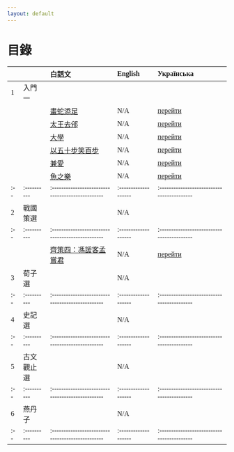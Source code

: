```yaml
---
layout: default
---
```

<head>
  <!-- ... -->
  <link rel="stylesheet" type="text/css" href="https://fonts.googleapis.com/earlyaccess/cwtexkai.css">
  <style>
    body {
     font-family: "cwTeXKai", serif;
    }
    p.big {
      line-height: 3;
      font-size: x-large;
    }
    p {
      font-size: 1.5em;
    }
    </style>
</head>

# 目錄
|   |           | 白話文                                           | English             | Українська                              |
|:--|:----------|:------------------------------------------------|:-------------------|:------------------------------------------|
| 1 | 入門一    |                                                  |                    |                                           |
|   |          | [畫蛇添足](./docs/pages/白話文/入門/畫蛇添足.html) | N/A                | [перейти](./docs/pages/українська/вступ/7.html)|
|   |          | [太王去邠](./docs/pages/白話文/入門/太王去邠.html) | N/A                | [перейти](./docs/pages/українська/вступ/8.html)|
|   |          | [大學](./docs/pages/白話文/入門/大學.html) | N/A                | [перейти](./docs/pages/українська/вступ/9.html)|
|   |          | [以五十步笑百步](./docs/pages/白話文/入門/以五十步笑百步.html) | N/A                | [перейти](./docs/pages/українська/вступ/10.html)|
|   |          | [兼愛](./docs/pages/白話文/入門/兼愛.html) | N/A                | [перейти](./docs/pages/українська/вступ/11.html)|
|   |          | [魚之樂](./docs/pages/白話文/入門/魚之樂.html) | N/A                | [перейти](./docs/pages/українська/вступ/12.html)|
|:--|:----------|:------------------------------------------------|:-------------------|:------------------------------------------|
| 2 | 戰國策選    |                                                  | N/A                |                                           |
|:--|:----------|:------------------------------------------------|:-------------------|:------------------------------------------|
|   |          | [齊策四：馮諼客孟嘗君](./docs/pages/白話文/入門/馮諼客孟嘗君.html)        | N/A                                     | [перейти](./docs/pages/українська/стратегії/馮諼客孟嘗君ukr.html)|
| 3 | 荀子選    |                                                  | N/A                |                                           |
|:--|:----------|:------------------------------------------------|:-------------------|:------------------------------------------|
| 4 | 史記選    |                                                  | N/A                |                                           |
|:--|:----------|:------------------------------------------------|:-------------------|:------------------------------------------|
| 5 | 古文觀止選 |                                                  | N/A                |                                       |
|:--|:----------|:------------------------------------------------|:-------------------|:------------------------------------------|
| 6 | 燕丹子    |                                                  | N/A                |                                       |
|:--|:----------|:------------------------------------------------|:-------------------|:------------------------------------------|
